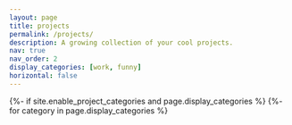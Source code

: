 ```yaml
---
layout: page
title: projects
permalink: /projects/
description: A growing collection of your cool projects.
nav: true
nav_order: 2
display_categories: [work, funny]
horizontal: false
---
```


<!-- pages/projects.md -->
<div class="projects">
{%- if site.enable_project_categories and page.display_categories %}
  <!-- Display categorized projects -->
  {%- for category in page.display_categories %}
